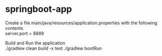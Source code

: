 # springboot-app

Create a file main/java/resources/application.properties with the following contents  
server.port = 8889

Build and Run the application   
./gradlew clean build -x test
./gradlew bootRun

